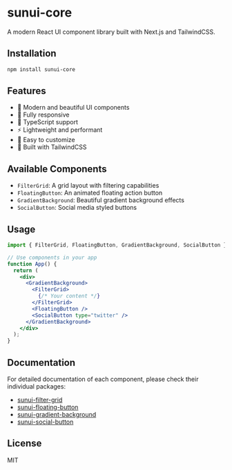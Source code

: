 # sunui-core

A modern React UI component library built with Next.js and TailwindCSS.

## Installation

```bash
npm install sunui-core
```

## Features

- 🎨 Modern and beautiful UI components
- 📱 Fully responsive
- 🎯 TypeScript support
- ⚡ Lightweight and performant
- 🔧 Easy to customize
- 🌈 Built with TailwindCSS

## Available Components

- `FilterGrid`: A grid layout with filtering capabilities
- `FloatingButton`: An animated floating action button
- `GradientBackground`: Beautiful gradient background effects
- `SocialButton`: Social media styled buttons

## Usage

```jsx
import { FilterGrid, FloatingButton, GradientBackground, SocialButton } from 'sunui-core';

// Use components in your app
function App() {
  return (
    <div>
      <GradientBackground>
        <FilterGrid>
          {/* Your content */}
        </FilterGrid>
        <FloatingButton />
        <SocialButton type="twitter" />
      </GradientBackground>
    </div>
  );
}
```

## Documentation

For detailed documentation of each component, please check their individual packages:

- [sunui-filter-grid](https://www.npmjs.com/package/sunui-filter-grid)
- [sunui-floating-button](https://www.npmjs.com/package/sunui-floating-button)
- [sunui-gradient-background](https://www.npmjs.com/package/sunui-gradient-background)
- [sunui-social-button](https://www.npmjs.com/package/sunui-social-button)

## License

MIT 